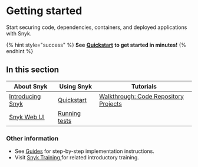 # Getting started

Start securing code, dependencies, containers, and deployed applications with Snyk.

{% hint style="success" %}
**See** [**Quickstart**](quickstart/) **to get started in minutes!**
{% endhint %}

## In this section

| About Snyk                                                            | Using Snyk                        | Tutorials                                                                      |
| --------------------------------------------------------------------- | --------------------------------- | ------------------------------------------------------------------------------ |
| [Introducing Snyk](introducing-snyk.md)                               | [Quickstart](quickstart/)         | [Walkthrough: Code Repository Projects](walkthrough-code-repository-projects/) |
| [Snyk Web UI](../snyk-web-ui/getting-started-with-the-snyk-web-ui.md) | [Running tests](running-tests.md) |                                                                                |

### Other information

* See [Guides](../guides/) for step-by-step implementation instructions.
* Visit [Snyk Training ](https://training.snyk.io/)for related introductory training.

